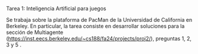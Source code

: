Tarea 1: Inteligencia Artificial para juegos

Se trabaja sobre la plataforma de PacMan de la Universidad de California en Berkeley. En particular, la tarea consiste en desarrollar soluciones para la sección de Multiagente (https://inst.eecs.berkeley.edu/~cs188/fa24/projects/proj2/), preguntas 1, 2, 3 y 5 .
